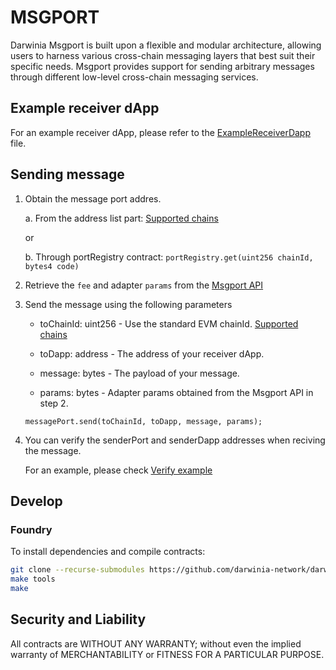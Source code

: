 # MSGPORT

Darwinia Msgport is built upon a flexible and modular architecture, allowing users to harness various cross-chain messaging layers that best suit their specific needs. Msgport provides support for sending arbitrary messages through different low-level cross-chain messaging services.

## Example receiver dApp

For an example receiver dApp, please refer to the [ExampleReceiverDapp](./src/examples/ExampleReceiverDapp.sol) file.

## Sending message

1. Obtain the message port addres.

    a. From the address list part: [Supported chains](./SUPPORTED.md)

    or

    b. Through portRegistry contract: `portRegistry.get(uint256 chainId, bytes4 code)`

2. Retrieve the `fee` and adapter `params` from the [Msgport API](https://github.com/darwinia-network/darwinia-msgport-api/blob/main/README.md)

3. Send the message using the following parameters

    - toChainId: uint256 - Use the standard EVM chainId. [Supported chains](./SUPPORTED.md)

    - toDapp: address - The address of your receiver dApp.

    - message: bytes - The payload of your message.

    - params: bytes - Adapter params obtained from the Msgport API in step 2.

    ```sol
    messagePort.send(toChainId, toDapp, message, params);
    ```

4. You can verify the senderPort and senderDapp addresses when reciving the message.

    For an example, please check [Verify example](./src/examples/ExampleReceiverDapp.sol)

## Develop

### Foundry

To install dependencies and compile contracts:

```sh
git clone --recurse-submodules https://github.com/darwinia-network/darwinia-msgport.git && cd darwinia-msgport
make tools
make
```

## Security and Liability

All contracts are WITHOUT ANY WARRANTY; without even the implied warranty of MERCHANTABILITY or FITNESS FOR A PARTICULAR PURPOSE.
